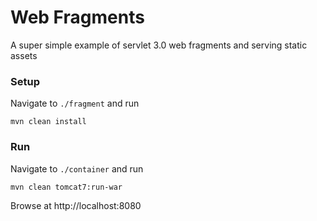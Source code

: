 Web Fragments
=============

A super simple example of servlet 3.0 web fragments and serving static assets

### Setup

Navigate to `./fragment` and run
    
    mvn clean install

### Run

Navigate to `./container` and run
    
    mvn clean tomcat7:run-war

Browse at http://localhost:8080
